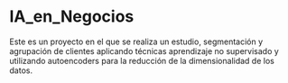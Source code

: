 # IA_en_Negocios
Este es un proyecto en el que se realiza un estudio, segmentación y agrupación de clientes aplicando técnicas aprendizaje no supervisado y utilizando autoencoders para la reducción de la dimensionalidad de los datos.
